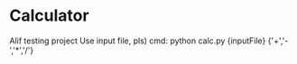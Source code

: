 # Calculator
Alif testing project
Use input file, pls)
cmd: python calc.py {inputFile} {'+','-','*','/'}
